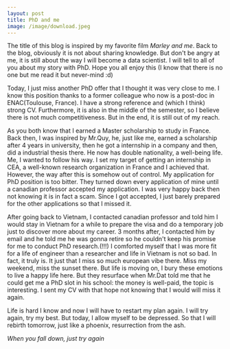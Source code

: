 ```yaml
---
layout: post
title: PhD and me
image: /image/download.jpeg
---
```


The title of this blog is inspired by my favorite film *Marley and me*. Back to the blog, obviously it is not about sharing knowledge. But don't be angry at me, it is still about the way I will become a data scientist. I will tell to all of you about my story with PhD. Hope you all enjoy this (I know that there is no one but me read it but never-mind :d)

Today, I just miss another PhD offer that I thought it was very close to me. I know this position thanks to a former colleague who now is a post-doc in ENAC(Toulouse, France). I have a strong reference and (which I think) strong CV. Furthermore, it is also in the middle of the semester, so I believe there is not much competitiveness. But in the end, it is still out of my reach.

As you both know that I earned a Master scholarship to study in France. Back then, I was inspired by Mr.Quy, he, just like me, earned a scholarship after 4 years in university, then he got a internship in a company and then, did a industrial thesis there. He now has double nationality, a well-being life. Me, I wanted to follow his way. I set my target of getting an internship in CEA, a well-known research organization in France and I achieved that. However, the way after this is somehow out of control. My application for PhD position is too bitter. They turned down every application of mine until a canadian professor accepted my application. I was very happy back then not knowing it is in fact a scam. Since I got accepted, I just barely prepared for the other applications so that I missed it.

After going back to Vietnam, I contacted canadian professor and told him I would stay in Vietnam for a while to prepare the visa and do a temporary job just to discover more about my career. 3 months after, I contacted him by email and he told me he was gonna retire so he couldn't keep his promise for me to conduct PhD research.(!!!)
I comforted myself that I was more fit for a life of engineer than a researcher and life in Vietnam is not so bad. In fact, it truly is. It just that I miss so much european vibe there. Miss my weekend, miss the sunset there. But life is moving on, I bury these emotions to live a happy life here. But they resurface when Mr.Dat told me that he could get me a PhD slot in his school: the money is well-paid, the topic is interesting. I sent my CV with that hope not knowing that I would will miss it again.

Life is hard I know and now I will have to restart my plan again. I will try again, try my best. But today, I allow myself to be depressed. So that I will rebirth tomorrow, just like a phoenix, resurrection from the ash.

_When you fall down, just try again_